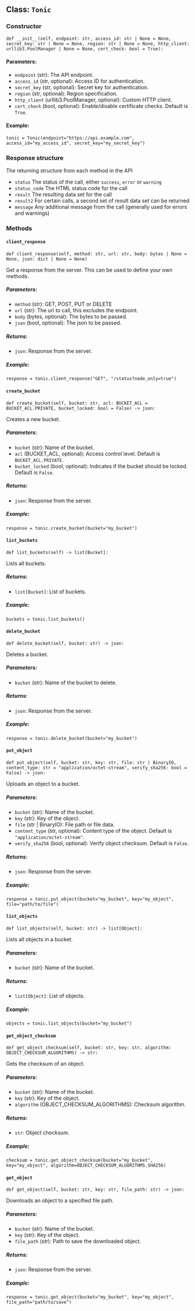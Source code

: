 ## Class: `Tonic`

### Constructor
`def __init__(self, endpoint: str, access_id: str | None = None, secret_key: str | None = None, region: str | None = None, http_client: urllib3.PoolManager | None = None, cert_check: bool = True):`

#### Parameters:
- `endpoint` (str): The API endpoint.
- `access_id` (str, optional): Access ID for authentication.
- `secret_key` (str, optional): Secret key for authentication.
- `region` (str, optional): Region specification.
- `http_client` (urllib3.PoolManager, optional): Custom HTTP client.
- `cert_check` (bool, optional): Enable/disable certificate checks. Default is `True`.

#### Example:
`tonic = Tonic(endpoint="https://api.example.com", access_id="my_access_id", secret_key="my_secret_key")`

### Response structure
The returning structure from each method in the API
- `status` The status of the call, either `success`, `error` or `warning`
- `status_code` The HTML status code for the call
- `result` The resulting data set for the call
- `result2` For certain calls, a second set of result data set can be returned
- `message` Any additional message from the call (generally used for errors and warnings)
### Methods

#### `client_response`
`def client_response(self, method: str, url: str, body: bytes | None = None, json: dict | None = None)`

Get a response from the server. This can be used to define your own methods.

##### Parameters:
- `method` (str): GET, POST, PUT or DELETE
- `url` (str): The url to call, this excludes the endpoint.
- `body` (bytes, optional): The bytes to be passed.
- `json` (bool, optional): The json to be passed.

##### Returns:
- `json`: Response from the server.

##### Example:
`response = tonic.client_response("GET", "/status?node_only=true")`

#### `create_bucket`
`def create_bucket(self, bucket: str, acl: BUCKET_ACL = BUCKET_ACL.PRIVATE, bucket_locked: bool = False) -> json:`

Creates a new bucket.

##### Parameters:
- `bucket` (str): Name of the bucket.
- `acl` (BUCKET_ACL, optional): Access control level. Default is `BUCKET_ACL.PRIVATE`.
- `bucket_locked` (bool, optional): Indicates if the bucket should be locked. Default is `False`.

##### Returns:
- `json`: Response from the server.

##### Example:
`response = tonic.create_bucket(bucket="my_bucket")`

#### `list_buckets`
`def list_buckets(self) -> list[Bucket]:`

Lists all buckets.

##### Returns:
- `list[Bucket]`: List of buckets.

##### Example:
`buckets = tonic.list_buckets()`

#### `delete_bucket`
`def delete_bucket(self, bucket: str) -> json:`

Deletes a bucket.

##### Parameters:
- `bucket` (str): Name of the bucket to delete.

##### Returns:
- `json`: Response from the server.

##### Example:
`response = tonic.delete_bucket(bucket="my_bucket")`

#### `put_object`
`def put_object(self, bucket: str, key: str, file: str | BinaryIO, content_type: str = "application/octet-stream", verify_sha256: bool = False) -> json:`

Uploads an object to a bucket.

##### Parameters:
- `bucket` (str): Name of the bucket.
- `key` (str): Key of the object.
- `file` (str | BinaryIO): File path or file data.
- `content_type` (str, optional): Content type of the object. Default is `"application/octet-stream"`.
- `verify_sha256` (bool, optional): Verify object checksum. Default is `False`.

##### Returns:
- `json`: Response from the server.

##### Example:
`response = tonic.put_object(bucket="my_bucket", key="my_object", file="path/to/file")`

#### `list_objects`
`def list_objects(self, bucket: str) -> list[Object]:`

Lists all objects in a bucket.

##### Parameters:
- `bucket` (str): Name of the bucket.

##### Returns:
- `list[Object]`: List of objects.

##### Example:
`objects = tonic.list_objects(bucket="my_bucket")`

#### `get_object_checksum`
`def get_object_checksum(self, bucket: str, key: str, algorithm: OBJECT_CHECKSUM_ALGORITHMS) -> str:`

Gets the checksum of an object.

##### Parameters:
- `bucket` (str): Name of the bucket.
- `key` (str): Key of the object.
- `algorithm` (OBJECT_CHECKSUM_ALGORITHMS): Checksum algorithm.

##### Returns:
- `str`: Object checksum.

##### Example:
`checksum = tonic.get_object_checksum(bucket="my_bucket", key="my_object", algorithm=OBJECT_CHECKSUM_ALGORITHMS.SHA256)`

#### `get_object`
`def get_object(self, bucket: str, key: str, file_path: str) -> json:`

Downloads an object to a specified file path.

##### Parameters:
- `bucket` (str): Name of the bucket.
- `key` (str): Key of the object.
- `file_path` (str): Path to save the downloaded object.

##### Returns:
- `json`: Response from the server.

##### Example:
`response = tonic.get_object(bucket="my_bucket", key="my_object", file_path="path/to/save")`


